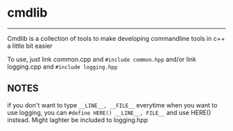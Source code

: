 # cmdlib
------------
Cmdlib is a collection of tools to make developing commandline tools in c++ a little bit easier

To use, just link common.cpp and `#include common.hpp` and/or link logging.cpp and `#include logging.hpp`
## NOTES
if you don't want to type `__LINE__, __FILE__` everytime when you want to use logging, you can `#define HERE() __LINE__, FILE__` and use HERE() instead. Might laghter be included to logging.hpp
